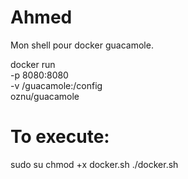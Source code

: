 # Ahmed
Mon shell pour docker guacamole.

docker run \
  -p 8080:8080 \
  -v /guacamole:/config \
  oznu/guacamole

# To execute:

sudo su
chmod +x docker.sh
./docker.sh
